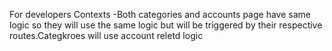 For developers
Contexts
-Both categories and accounts page have same logic so they will use the same logic but will be triggered by their respective routes.Categkroes will use account reletd logic
